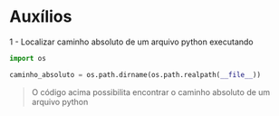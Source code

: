 
# Auxílios

1 - Localizar caminho absoluto de um arquivo python executando

```python
import os

caminho_absoluto = os.path.dirname(os.path.realpath(__file__))
```

> O código acima possibilita encontrar o caminho absoluto de um arquivo python
